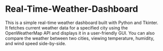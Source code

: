 # Real-Time-Weather-Dashboard
This is a simple real-time weather dashboard built with Python and Tkinter. It fetches current weather data for a specified city using the OpenWeatherMap API and displays it in a user-friendly GUI. You can also compare the weather between two cities, viewing temperature, humidity, and wind speed side-by-side.

